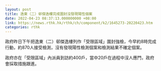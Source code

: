 ```yaml
---
layout: post
title: 逸東（二）邨傑逸樓完成圍封沒發現陽性個案
date: 2022-04-23 08:37:13.000000000 +08:00
link: https://news.rthk.hk/rthk/ch/component/k2/1645273-20220423.htm
categories: rthk
---
```


政府昨日下午把逸東（二）邨傑逸樓列作「受限區域」圍封強檢，今早約8時完成行動，約870人接受檢測，沒有發現陽性檢測個案和檢測結果不確定個案。 

政府亦在「受限區域」內派員到訪約400戶，當中20戶在過程中沒人應門，政府會採取措施跟進。
